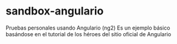 # sandbox-angulario
Pruebas personales usando Angulario (ng2)
Es un ejemplo básico basándose en el tutorial de los héroes del sitio oficial de Angulario
